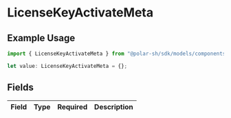 # LicenseKeyActivateMeta

## Example Usage

```typescript
import { LicenseKeyActivateMeta } from "@polar-sh/sdk/models/components";

let value: LicenseKeyActivateMeta = {};
```

## Fields

| Field       | Type        | Required    | Description |
| ----------- | ----------- | ----------- | ----------- |